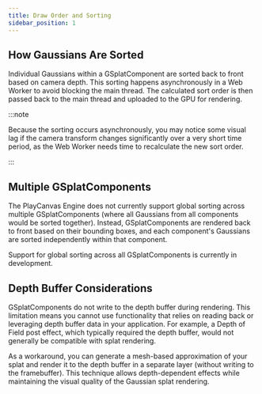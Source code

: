 ```yaml
---
title: Draw Order and Sorting
sidebar_position: 1
---
```


## How Gaussians Are Sorted

Individual Gaussians within a GSplatComponent are sorted back to front based on camera depth. This sorting happens asynchronously in a Web Worker to avoid blocking the main thread. The calculated sort order is then passed back to the main thread and uploaded to the GPU for rendering.

:::note

Because the sorting occurs asynchronously, you may notice some visual lag if the camera transform changes significantly over a very short time period, as the Web Worker needs time to recalculate the new sort order.

:::

## Multiple GSplatComponents

The PlayCanvas Engine does not currently support global sorting across multiple GSplatComponents (where all Gaussians from all components would be sorted together). Instead, GSplatComponents are rendered back to front based on their bounding boxes, and each component's Gaussians are sorted independently within that component.

Support for global sorting across all GSplatComponents is currently in development.

## Depth Buffer Considerations

GSplatComponents do not write to the depth buffer during rendering. This limitation means you cannot use functionality that relies on reading back or leveraging depth buffer data in your application. For example, a Depth of Field post effect, which typically required the depth buffer, would not generally be compatible with splat rendering.

As a workaround, you can generate a mesh-based approximation of your splat and render it to the depth buffer in a separate layer (without writing to the framebuffer). This technique allows depth-dependent effects while maintaining the visual quality of the Gaussian splat rendering.

